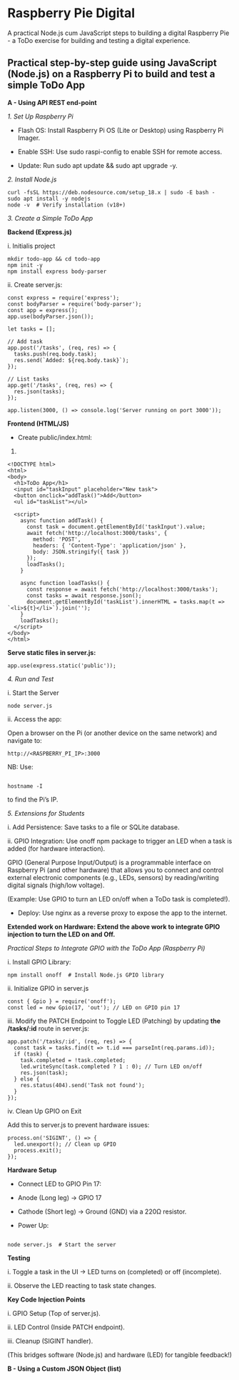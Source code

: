 # Raspberry Pie Digital

A practical Node.js cum JavaScript steps to building a digital Raspberry Pie - a ToDo exercise  for building and testing a digital experience. 

## Practical step-by-step guide using JavaScript (Node.js) on a Raspberry Pi to build and test a simple ToDo App 

**A -  Using API REST end-point** 

_1. Set Up Raspberry Pi_

- Flash OS: Install Raspberry Pi OS (Lite or Desktop) using Raspberry Pi Imager.

- Enable SSH: Use sudo raspi-config to enable SSH for remote access.

- Update: Run sudo apt update && sudo apt upgrade -y.

_2. Install Node.js_

```
curl -fsSL https://deb.nodesource.com/setup_18.x | sudo -E bash -
sudo apt install -y nodejs
node -v  # Verify installation (v18+)

```
_3. Create a Simple ToDo App_

**Backend (Express.js)**

i. Initialis project

```
mkdir todo-app && cd todo-app
npm init -y
npm install express body-parser

```

ii. Create server.js:

```
const express = require('express');
const bodyParser = require('body-parser');
const app = express();
app.use(bodyParser.json());

let tasks = [];

// Add task
app.post('/tasks', (req, res) => {
  tasks.push(req.body.task);
  res.send(`Added: ${req.body.task}`);
});

// List tasks
app.get('/tasks', (req, res) => {
  res.json(tasks);
});

app.listen(3000, () => console.log('Server running on port 3000'));

```
**Frontend (HTML/JS)**

- Create public/index.html:

1. 
```
<!DOCTYPE html>
<html>
<body>
  <h1>ToDo App</h1>
  <input id="taskInput" placeholder="New task">
  <button onclick="addTask()">Add</button>
  <ul id="taskList"></ul>

  <script>
    async function addTask() {
      const task = document.getElementById('taskInput').value;
      await fetch('http://localhost:3000/tasks', {
        method: 'POST',
        headers: { 'Content-Type': 'application/json' },
        body: JSON.stringify({ task })
      });
      loadTasks();
    }

    async function loadTasks() {
      const response = await fetch('http://localhost:3000/tasks');
      const tasks = await response.json();
      document.getElementById('taskList').innerHTML = tasks.map(t => `<li>${t}</li>`).join('');
    }
    loadTasks();
  </script>
</body>
</html>
```

**Serve static files in server.js:**

```
app.use(express.static('public'));
```

_4. Run and Test_

i. Start the Server

```
node server.js

```

ii. Access the app:

Open a browser on the Pi (or another device on the same network) and navigate to:

```
http://<RASPBERRY_PI_IP>:3000

```
NB: Use:

```

hostname -I
```
to find the Pi’s IP.


_5. Extensions for Students_

i.  Add Persistence: Save tasks to a file or SQLite database.

ii. GPIO Integration: Use onoff npm package to trigger an LED when a task is added (for hardware interaction).

GPIO (General Purpose Input/Output) is a programmable interface on Raspberry Pi (and other hardware) that allows you to connect and control external electronic components (e.g., LEDs, sensors) by reading/writing digital signals (high/low voltage).

(Example: Use GPIO to turn an LED on/off when a ToDo task is completed!).

- Deploy: Use nginx as a reverse proxy to expose the app to the internet.

**Extended work on Hardware: Extend the above work to integrate GPIO injection to turn the LED on and Off.**

_Practical Steps to Integrate GPIO with the ToDo App (Raspberry Pi)_

i.  Install GPIO Library:

```
npm install onoff  # Install Node.js GPIO library

```

ii. Initialize GPIO in server.js

```
const { Gpio } = require('onoff');
const led = new Gpio(17, 'out'); // LED on GPIO pin 17

```

iii.  Modify the PATCH Endpoint to Toggle LED (Patching) by updating **the /tasks/:id** route in server.js:

```
app.patch('/tasks/:id', (req, res) => {
  const task = tasks.find(t => t.id === parseInt(req.params.id));
  if (task) {
    task.completed = !task.completed;
    led.writeSync(task.completed ? 1 : 0); // Turn LED on/off
    res.json(task);
  } else {
    res.status(404).send('Task not found');
  }
});
```

iv. Clean Up GPIO on Exit

Add this to server.js to prevent hardware issues:

```
process.on('SIGINT', () => {
  led.unexport(); // Clean up GPIO
  process.exit();
});
```


**Hardware Setup**

- Connect LED to GPIO Pin 17:

- Anode (Long leg) → GPIO 17

- Cathode (Short leg) → Ground (GND) via a 220Ω resistor.

- Power Up:

```

node server.js  # Start the server

```

**Testing**

i. Toggle a task in the UI → LED turns on (completed) or off (incomplete).

ii. Observe the LED reacting to task state changes.

**Key Code Injection Points**

i. GPIO Setup (Top of server.js).

ii. LED Control (Inside PATCH endpoint).

iii. Cleanup (SIGINT handler).

(This bridges software (Node.js) and hardware (LED) for tangible feedback!)

**B -  Using a Custom JSON Object (list)**
